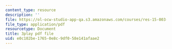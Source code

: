 ```yaml
---
content_type: resource
description: ''
file: https://ol-ocw-studio-app-qa.s3.amazonaws.com/courses/res-15-003-shaping-the-future-of-work-15-662x-spring-2016/e0c102be17650e8c9df058e141afaae2_OmiGPen5vSo.pdf
file_type: application/pdf
resourcetype: Document
title: 3play pdf file
uid: e0c102be-1765-0e8c-9df0-58e141afaae2
---
```

